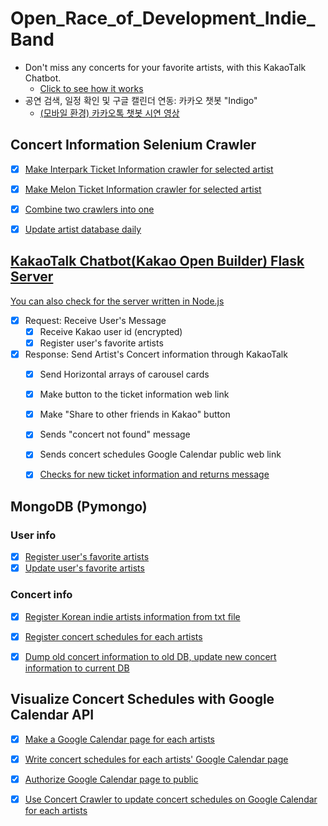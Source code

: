 # Open_Race_of_Development_Indie_Band
- Don't miss any concerts for your favorite artists, with this KakaoTalk Chatbot.
  - [Click to see how it works](https://www.youtube.com/watch?v=uIOWqumaOD4)
- 공연 검색, 일정 확인 및 구글 캘린더 연동: 카카오 챗봇 "Indigo"
  - [(모바일 환경) 카카오톡 챗봇 시연 영상](https://www.youtube.com/watch?v=uIOWqumaOD4)



## Concert Information Selenium Crawler

- [x] [Make Interpark Ticket Information crawler for selected artist](https://github.com/snoop2head/Open_Race_of_Development_Indie_Band/blob/master/crawler_interpark_ticket.py)
- [x] [Make Melon Ticket Information crawler for selected artist](https://github.com/snoop2head/Open_Race_of_Development_Indie_Band/blob/master/crawler_melon_ticket.py)
- [x] [Combine two crawlers into one](https://github.com/snoop2head/Open_Race_of_Development_Indie_Band/blob/master/crawler_combined.py)
- [x] [Update artist database daily](https://github.com/snoop2head/Open_Race_of_Development_Indie_Band/blob/master/crawler_daily.py)



## [KakaoTalk Chatbot(Kakao Open Builder) Flask Server](https://github.com/snoop2head/Open_Race_of_Development_Indie_Band/blob/master/app.py)

[You can also check for the server written in Node.js](https://github.com/PaperCrafter/IndiGo_APIServer)

- [x] Request: Receive User's Message 
  - [x] Receive Kakao user id (encrypted)
  - [x] Register user's favorite artists
- [x] Response: Send Artist's Concert information through KakaoTalk
  - [x] Send Horizontal arrays of carousel cards 
  - [x] Make button to the ticket information web link
  - [x] Make "Share to other friends in Kakao" button
  - [x] Sends "concert not found" message
  - [x] Sends concert schedules Google Calendar public web link
  - [x] [Checks for new ticket information and returns message](https://github.com/snoop2head/Open_Race_of_Development_Indie_Band/blob/master/db_notify.py)



## MongoDB (Pymongo)

### User info

- [x] [Register user's favorite artists](https://github.com/snoop2head/Open_Race_of_Development_Indie_Band/blob/master/db_user_interactions.py)
- [x] [Update user's favorite artists](https://github.com/snoop2head/Open_Race_of_Development_Indie_Band/blob/master/db_user_interactions.py)

### Concert info

- [x] [Register Korean indie artists information from txt file](https://github.com/snoop2head/Open_Race_of_Development_Indie_Band/blob/master/db_artists_registration.py)
- [x] [Register concert schedules for each artists](https://github.com/snoop2head/Open_Race_of_Development_Indie_Band/blob/master/db_daily_sorter.py)
- [x] [Dump old concert information to old DB, update new concert information to current DB](https://github.com/snoop2head/Open_Race_of_Development_Indie_Band/blob/master/db_daily_sorter.py)



## Visualize Concert Schedules with Google Calendar API 

- [x] [Make a Google Calendar page for each artists](https://github.com/snoop2head/Open_Race_of_Development_Indie_Band/blob/master/ggl_cal_1_insert.py)
- [x] [Write concert schedules for each artists' Google Calendar page](https://github.com/snoop2head/Open_Race_of_Development_Indie_Band/blob/master/ggl_cal_2_event_writer.py)
- [x] [Authorize Google Calendar page to public](https://github.com/snoop2head/Open_Race_of_Development_Indie_Band/blob/master/ggl_cal_3_auth.py)
- [x] [Use Concert Crawler to update concert schedules on Google Calendar for each artists](https://github.com/snoop2head/Open_Race_of_Development_Indie_Band/blob/master/ggl_cal_9_get_and_update.py)



## 





